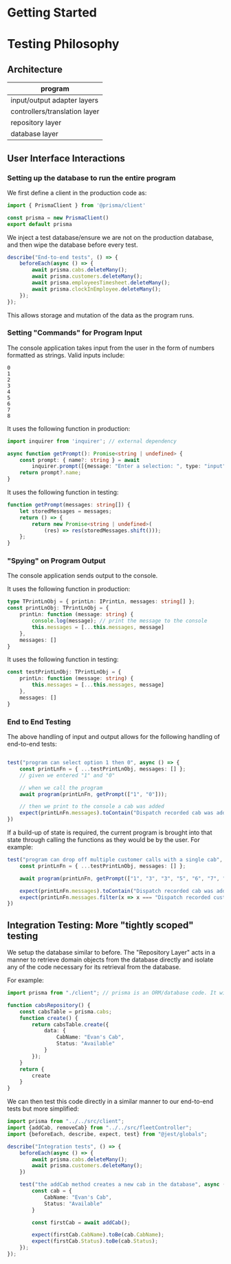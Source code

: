 # Getting Started


# Testing Philosophy

## Architecture

| program                      |
|------------------------------| 
| input/output adapter layers | 
| controllers/translation layer | 
| repository layer | 
| database layer|



## User Interface Interactions

### Setting up the database to run the entire program

We first define a client in the production code as:  
```typescript
import { PrismaClient } from '@prisma/client'

const prisma = new PrismaClient()
export default prisma
```

We inject a test database/ensure we are not on the production database, and then
wipe the database before every test. 
```typescript
describe("End-to-end tests", () => {
    beforeEach(async () => {
        await prisma.cabs.deleteMany();
        await prisma.customers.deleteMany();
        await prisma.employeesTimesheet.deleteMany();
        await prisma.clockInEmployee.deleteMany();
    });
});
```

This allows storage and mutation of the data as the program runs.

### Setting "Commands" for Program Input
The console application takes input from the user in the form of numbers formatted as strings. Valid inputs include:  
```
0
1
2
3
4
5
6
7
8
```

It uses the following function in production:
```typescript
import inquirer from 'inquirer'; // external dependency

async function getPrompt(): Promise<string | undefined> {
    const prompt: { name?: string } = await
        inquirer.prompt([{message: "Enter a selection: ", type: "input", name: "name"}]);
    return prompt?.name;
}
```

It uses the following function in testing:
```typescript
function getPrompt(messages: string[]) {
    let storedMessages = messages;
    return () => {
        return new Promise<string | undefined>(
            (res) => res(storedMessages.shift()));
    };
}
```


### "Spying" on Program Output
The console application sends output to the console.

It uses the following function in production:
```typescript
type TPrintLnObj = { printLn: IPrintLn, messages: string[] };
const printLnObj: TPrintLnObj = {
    printLn: function (message: string) {
        console.log(message); // print the message to the console
        this.messages = [...this.messages, message]
    },
    messages: []
}
```

It uses the following function in testing:
```typescript
const testPrintLnObj: TPrintLnObj = {
    printLn: function (message: string) {
        this.messages = [...this.messages, message]
    },
    messages: []
}
```

### End to End Testing
The above handling of input and output allows for the following handling of end-to-end tests:

```typescript

test("program can select option 1 then 0", async () => {
    const printLnFn = { ...testPrintLnObj, messages: [] }; 
    // given we entered "1" and "0"

    // when we call the program
    await program(printLnFn, getPrompt(["1", "0"])); 

    // then we print to the console a cab was added
    expect(printLnFn.messages).toContain("Dispatch recorded cab was added."); 
})
```

If a build-up of state is required, the current program is brought into that state through calling
the functions as they would be by the user. For example:

```typescript
test("program can drop off multiple customer calls with a single cab", async () => {
    const printLnFn = { ...testPrintLnObj, messages: [] };

    await program(printLnFn, getPrompt(["1", "3", "3", "5", "6", "7", "5", "6", "7", "0"]));

    expect(printLnFn.messages).toContain("Dispatch recorded cab was added.");
    expect(printLnFn.messages.filter(x => x === "Dispatch recorded customer is dropped off.").length).toEqual(2);
})
```

## Integration Testing: More "tightly scoped" testing

We setup the database similar to before. The "Repository Layer" acts in a manner to retrieve
domain objects from the database directly and isolate any of the code necessary for its retrieval
from the database. 

For example:
```typescript
import prisma from "./client"; // prisma is an ORM/database code. It will only be imported/used in the repository layer

function cabsRepository() {
    const cabsTable = prisma.cabs;
    function create() {
        return cabsTable.create({
            data: {
                CabName: "Evan's Cab",
                Status: "Available"
            }
        });
    }
    return {
        create
    }
}
```

We can then test this code directly in a similar manner to our end-to-end tests but more simplified:

```typescript
import prisma from "../../src/client";
import {addCab, removeCab} from "../../src/fleetController";
import {beforeEach, describe, expect, test} from "@jest/globals";

describe("Integration tests", () => {
    beforeEach(async () => {
        await prisma.cabs.deleteMany();
        await prisma.customers.deleteMany();
    })

    test("the addCab method creates a new cab in the database", async () => {
        const cab = {
            CabName: "Evan's Cab",
            Status: "Available"
        }

        const firstCab = await addCab();

        expect(firstCab.CabName).toBe(cab.CabName);
        expect(firstCab.Status).toBe(cab.Status);
    });
});
```